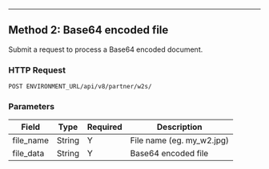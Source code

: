---
## Method 2: Base64 encoded file
Submit a request to process a Base64 encoded document.

### HTTP Request
`POST ENVIRONMENT_URL/api/v8/partner/w2s/`

### Parameters
| Field     | Type   | Required | Description                  |
|-----------|--------|----------|------------------------------|
| file_name | String | Y        | 			File name (eg. my_w2.jpg) |
| file_data | String | Y        | 				Base64 encoded file      |



